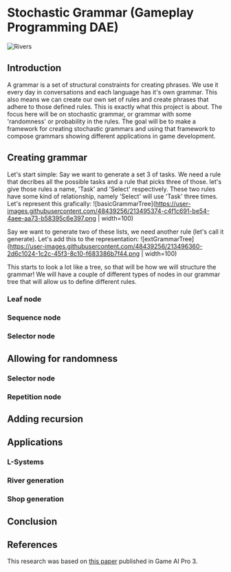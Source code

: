 # Stochastic Grammar (Gameplay Programming DAE)

![Rivers](https://user-images.githubusercontent.com/48439256/213487819-5ea514a6-3048-49b4-852a-a953967aa1ba.gif)

## Introduction
A grammar is a set of structural constraints for creating phrases. We use it every day in conversations and each language has it's own grammar. This also means we can create our own set of rules and create phrases that adhere to those defined rules. This is exactly what this project is about. The focus here will be on stochastic grammar, or grammar with some 'randomness' or probability in the rules. The goal will be to make a framework for creating stochastic grammars and using that framework to compose grammars showing different applications in game development.

## Creating grammar
Let's start simple: Say we want to generate a set 3 of tasks. We need a rule that decribes all the possible tasks and a rule that picks three of those. let's give those rules a name, 'Task' and 'Select' respectively. These two rules have some kind of relationship, namely 'Select' will use 'Task' three times. Let's represent this grafically: 
![basicGrammarTree](https://user-images.githubusercontent.com/48439256/213495374-c4f1c691-be54-4aee-aa73-b58395c6e397.png | width=100)

Say we want to generate two of these lists, we need another rule (let's call it generate). Let's add this to the representation:
![extGrammarTree](https://user-images.githubusercontent.com/48439256/213496360-2d6c1024-1c2c-45f3-8c10-f683386b7f44.png | width=100)

This starts to look a lot like a tree, so that will be how we will structure the grammar! We will have a couple of different types of nodes in our grammar tree that will allow us to define different rules.

### Leaf node
### Sequence node
### Selector node

## Allowing for randomness
### Selector node
### Repetition node

## Adding recursion

## Applications
### L-Systems

### River generation

### Shop generation

## Conclusion

## References
This research was based on [this paper](http://www.gameaipro.com/GameAIPro3/GameAIPro3_Chapter36_Stochastic_Grammars_Not_Just_for_Words.pdf) published in Game AI Pro 3.
